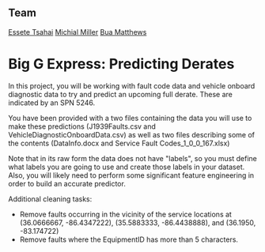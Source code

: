 ## Team
[Essete Tsahai](https://github.com/essetetsahai)
[Michial Miller](https://github.com/michialm)
[Bua Matthews](https://github.com/bvanitsthian)

# Big G Express: Predicting Derates
In this project, you will be working with fault code data and vehicle onboard diagnostic data to try and predict an upcoming full derate. These are indicated by an SPN 5246. 

You have been provided with a two files containing the data you will use to make these predictions (J1939Faults.csv and VehicleDiagnosticOnboardData.csv) as well as two files describing some of the contents (DataInfo.docx and Service Fault Codes_1_0_0_167.xlsx) 

Note that in its raw form the data does not have "labels", so you must define what labels you are going to use and create those labels in your dataset. Also, you will likely need to perform some significant feature engineering in order to build an accurate predictor.

Additional cleaning tasks:
* Remove faults occurring in the vicinity of the service locations at (36.0666667, -86.4347222), (35.5883333, -86.4438888), and (36.1950, -83.174722)
* Remove faults where the EquipmentID has more than 5 characters.
